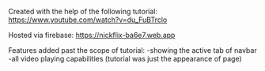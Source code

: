 Created with the help of the following tutorial: https://www.youtube.com/watch?v=du_FuBTrclo

Hosted via firebase: https://nickflix-ba6e7.web.app

Features added past the scope of tutorial:
-showing the active tab of navbar
-all video playing capabilities (tutorial was just the appearance of page)
